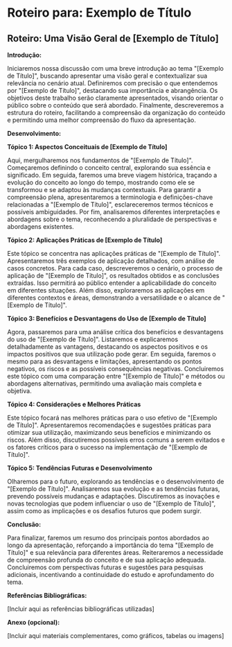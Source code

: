 # Roteiro para: Exemplo de Título

## Roteiro: Uma Visão Geral de [Exemplo de Título]

**Introdução:**

Iniciaremos nossa discussão com uma breve introdução ao tema "[Exemplo de Título]", buscando apresentar uma visão geral e contextualizar sua relevância no cenário atual.  Definiremos com precisão o que entendemos por "[Exemplo de Título]", destacando sua importância e abrangência.  Os objetivos deste trabalho serão claramente apresentados, visando orientar o público sobre o conteúdo que será abordado.  Finalmente, descreveremos a estrutura do roteiro, facilitando a compreensão da organização do conteúdo e permitindo uma melhor compreensão do fluxo da apresentação.

**Desenvolvimento:**

**Tópico 1: Aspectos Conceituais de [Exemplo de Título]**

Aqui, mergulharemos nos fundamentos de "[Exemplo de Título]".  Começaremos definindo o conceito central, explorando sua essência e significado. Em seguida, faremos uma breve viagem histórica, traçando a evolução do conceito ao longo do tempo, mostrando como ele se transformou e se adaptou às mudanças contextuais.  Para garantir a compreensão plena, apresentaremos a terminologia e definições-chave relacionadas a "[Exemplo de Título]", esclareceremos termos técnicos e possíveis ambiguidades.  Por fim, analisaremos diferentes interpretações e abordagens sobre o tema, reconhecendo a pluralidade de perspectivas e abordagens existentes.

**Tópico 2: Aplicações Práticas de [Exemplo de Título]**

Este tópico se concentra nas aplicações práticas de "[Exemplo de Título]".  Apresentaremos três exemplos de aplicação detalhados, com análise de casos concretos. Para cada caso, descreveremos o cenário, o processo de aplicação de "[Exemplo de Título]", os resultados obtidos e as conclusões extraídas.  Isso permitirá ao público entender a aplicabilidade do conceito em diferentes situações.  Além disso, exploraremos as aplicações em diferentes contextos e áreas, demonstrando a versatilidade e o alcance de "[Exemplo de Título]".

**Tópico 3: Benefícios e Desvantagens do Uso de [Exemplo de Título]**

Agora, passaremos para uma análise crítica dos benefícios e desvantagens do uso de "[Exemplo de Título]".  Listaremos e explicaremos detalhadamente as vantagens, destacando os aspectos positivos e os impactos positivos que sua utilização pode gerar.  Em seguida, faremos o mesmo para as desvantagens e limitações, apresentando os pontos negativos, os riscos e as possíveis consequências negativas.  Concluiremos este tópico com uma comparação entre "[Exemplo de Título]" e métodos ou abordagens alternativas, permitindo uma avaliação mais completa e objetiva.

**Tópico 4: Considerações e Melhores Práticas**

Este tópico focará nas melhores práticas para o uso efetivo de "[Exemplo de Título]".  Apresentaremos recomendações e sugestões práticas para otimizar sua utilização, maximizando seus benefícios e minimizando os riscos.  Além disso, discutiremos possíveis erros comuns a serem evitados e os fatores críticos para o sucesso na implementação de "[Exemplo de Título]".

**Tópico 5: Tendências Futuras e Desenvolvimento**

Olharemos para o futuro, explorando as tendências e o desenvolvimento de "[Exemplo de Título]".  Analisaremos sua evolução e as tendências futuras, prevendo possíveis mudanças e adaptações.  Discutiremos as inovações e novas tecnologias que podem influenciar o uso de "[Exemplo de Título]", assim como as implicações e os desafios futuros que podem surgir.


**Conclusão:**

Para finalizar, faremos um resumo dos principais pontos abordados ao longo da apresentação, reforçando a importância do tema "[Exemplo de Título]" e sua relevância para diferentes áreas.  Reiteraremos a necessidade de compreensão profunda do conceito e de sua aplicação adequada.  Concluiremos com perspectivas futuras e sugestões para pesquisas adicionais, incentivando a continuidade do estudo e aprofundamento do tema.

**Referências Bibliográficas:**

[Incluir aqui as referências bibliográficas utilizadas]

**Anexo (opcional):**

[Incluir aqui materiais complementares, como gráficos, tabelas ou imagens]
